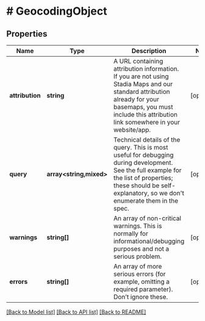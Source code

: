 # # GeocodingObject

## Properties

Name | Type | Description | Notes
------------ | ------------- | ------------- | -------------
**attribution** | **string** | A URL containing attribution information. If you are not using Stadia Maps and our standard attribution already for your basemaps, you must include this attribution link somewhere in your website/app. | [optional]
**query** | **array<string,mixed>** | Technical details of the query. This is most useful for debugging during development. See the full example for the list of properties; these should be self-explanatory, so we don&#39;t enumerate them in the spec. | [optional]
**warnings** | **string[]** | An array of non-critical warnings. This is normally for informational/debugging purposes and not a serious problem. | [optional]
**errors** | **string[]** | An array of more serious errors (for example, omitting a required parameter). Don’t ignore these. | [optional]

[[Back to Model list]](../../README.md#models) [[Back to API list]](../../README.md#endpoints) [[Back to README]](../../README.md)
